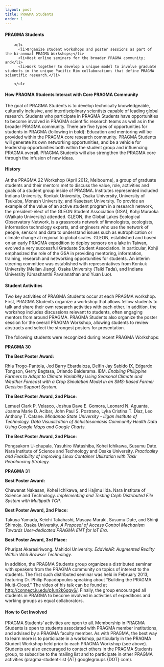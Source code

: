 ```yaml
---
layout: post
title: PRAGMA Students
order: 1
---
```



<div class="border">
<h4>PRAGMA Students</h4>
</div>

<p>
     
        <ul>
          <li>Organize student workshops and poster sessions as part of the bi-annual PRAGMA Workshops;</li>
          <li>Host online seminars for the broader PRAGMA community; and</li>
          <li>Work together to develop a unique model to involve graduate students in the unique Pacific Rim collaborations that define PRAGMA scientific research.</li>
         
        </ul>

</p>

<div class="border">
<h4>How PRAGMA Students Interact with Core PRAGMA Community</h4>
</div>

<p>

The goal of PRAGMA Students is to develop technically knowledgeable, culturally inclusive, and interdisciplinary scientists capable of leading global research. Students who participate in PRAGMA Students have opportunities to become involved in PRAGMA scientific research teams as well as in the broader PRAGMA community. There are five types of opportunities for students in PRAGMA (following in bold): Education and mentoring will be provided within the PRAGMA core research community. PRAGMA Students will generate its own networking opportunities, and be a vehicle for leadership opportunities both within the student group and influencing PRAGMA overall. PRAGMA Students will also strengthen the PRAGMA core through the infusion of new ideas.

<div class="border">
<h4>History</h4>
</div>

<p>

At the PRAGMA 22 Workshop (April 2012, Melbourne), a group of graduate students and their mentors met to discuss the value, role, activities and goals of a student group inside of PRAGMA. Institutes represented included Indiana University, Konkuk University, Osaka University, University of Tsukuba, Monash University, and Kasetsart University. To provide an example of the value of an active student program in a research network, the president-elect of the GLEON Student Association (GSA), Kohji Muraoka (Waikato University) attended. GLEON, the Global Lakes Ecological Observatory Network, is a grassroots network of limnologists, ecologists, information technology experts, and engineers who use the network of people, sensors and data to understand issues such as eutrophication or climate change at regional to global scales. GLEON, established and based on an early PRAGMA expedition to deploy sensors on a lake in Taiwan, evolved a very successful Graduate Student Association. In particular, Kohji emphasized the role of the GSA in providing mentoring, information, training, research and networking opportunities for students. An interim steering committee was established with representatives from Konkuk University (Meilan Jiang), Osaka University (Taiki Tada), and Indiana University (Umashanthi Pavalanathan and Yuan Luo).

</p>

<div class="border">
<h4>Student Activities</h4>
</div>

<p>

Two key activities of PRAGMA Students occur at each PRAGMA workshop. First, PRAGMA Students organize a workshop that allows fellow students to talk and share their own research activities with each other. In addition, the workshop includes discussions relevant to students, often engaging mentors from around PRAGMA. PRAGMA Students also organize the poster session for the overall PRAGMA Workshop, allowing students to review abstracts and select the strongest posters for presentation.  

<p> The following students were recognized during recent PRAGMA Workshops:

<p>
 
<b> PRAGMA 30 </b>

<p>
 
 <b> The Best Poster Award: </b>
 
Rhia Trogo-Pantola, Jed Barry Ebardaloza, Delfin Jay Sabido IX, Edgardo Tongson, Gerry Bagtasa, Orlando Balderama. IBM. <cite> Enabling Philippine Farmers to Adapt to Climate Variability Using Seasonal Climate and Weather Forecast with a Crop Simulation Model in an SMS-based Farmer Decision Support System. </cite>

<p>

<b> The Best Poster Award, 2nd Place: </b>

Lemuel Clark P. Velasco, Joshua Dave E. Gomora, Leonard N. Aguanta, Joanna Marie D. Acibar, John Paul S. Postrano, Lyka Cristina T. Diaz, Leo Anthony T. Catane. <cite> Mindanao State University - Iligan Institute of Technology. Data Visualization of Schistosomiasis Community Health Data Using Google Maps and Google Charts. </cite>

<p>

<b> The Best Poster Award, 2nd Place: </b> 

Pongsakorn U-chupala, Yasuhiro Watashiba, Kohei Ichikawa, Susumu Date. Nara Institute of Science and Technology and Osaka University. <cite> Practicality and Feasibility of Improving Linux Container Utilization with Task Rebalancing Strategy. </cite>
 
<p>

<b> PRAGMA 31  </b> 

<p>
 
 <b> Best Poster Award: </b>
 
Chawanat Nakasan, Kohei Ichikawa, and Hajimu Iida. Nara Institute of Science and Technology. <cite> Implementing and Testing Ceph Distributed File System with Multipath TCP. </cite>

<p>
 
 <b> Best Poster Award, 2nd Place: </b>

Takuya Yamada, Keichi Takahashi, Masaya Muraki, Susumu Date, and Shinji Shimojo. Osaka University. <cite> A Proposal of Access Control Mechanism Towards User-dedicated PRAGMA ENT for IoT Era. </cite>

<p>
 
 <b> Best Poster Award, 3rd Place: </b>

Phuripat Akarasiriwong. Mahidol University. <cite> EddvisAR: Augmented Reality Within Web Browser Technology. </cite>  

</p>

In addition, the PRAGMA Students group organizes a distributed seminar with speakers from the PRAGMA community on topics of interest to the students. The first such distributed seminar was held in February 2013, featuring Dr. Philip Papadopoulos speaking about “Building the PRAGMA Multi-Cloud.” The video of his talk can be found at http://connect.iu.edu/p1un2k6gqy6/. Finally, the group encouraged all students in PRAGMA to become involved in activities of expeditions and working groups as equal collaborators.  

</p>


<div class="border">
<h4>How to Get Involved</h4>
</div>

<p>

PRAGMA Students’ activities are open to all. Membership in PRAGMA Students is open to students associated with PRAGMA member institutions, and advised by a PRAGMA faculty member.
As with PRAGMA, the best way to learn more is to participate in a workshop, particularly in the PRAGMA Student Workshop held prior to each PRAGMA Workshop (see above). Students are also encouraged to contact others in the PRAGMA Students group, to subscribe to the mailing list and to participate in other PRAGMA activities  (pragma-student-list {AT} googlegroups {DOT} com).

</p>



